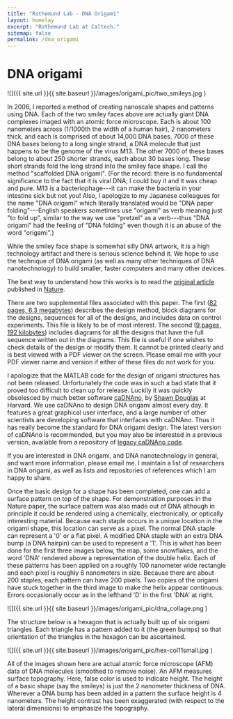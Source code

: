 ```yaml
---
title: "Rothemund Lab - DNA Origami"
layout: homelay
excerpt: "Rothemund Lab at Caltech."
sitemap: false
permalink: /dna_origami
---
```

# DNA origami
![]({{ site.url }}{{ site.baseurl }}/images/origami_pic/two_smileys.jpg )

In 2006, I reported a method of creating nanoscale shapes and patterns using DNA. Each of the two smiley faces above are actually giant DNA complexes imaged with an atomic force microscope. Each is about 100 nanometers across (1/1000th the width of a human hair), 2 nanometers thick, and each is comprised of about 14,000 DNA bases. 7000 of these DNA bases belong to a long single strand, a DNA molecule that just happens to be the genome of the virus M13. The other 7000 of these bases belong to about 250 shorter strands, each about 30 bases long. These short strands fold the long strand into the smiley face shape. I call the method "scaffolded DNA origami". (For the record: there is no fundamental significance to the fact that it is viral DNA; I could buy it and it was cheap and pure. M13 is a bacteriophage---it can make the bacteria in your intestine sick but not you! Also, I apologize to my Japanese colleagues for the name "DNA origami" which literally translated would be "DNA paper folding"---English speakers sometimes use "origami" as verb meaning just "to fold up", similar to the way we use "pretzel" as a verb---thus "DNA origami" had the feeling of "DNA folding" even though it is an abuse of the word "origami".) 

While the smiley face shape is somewhat silly DNA artwork, it is a high technology artifact and there is serious science behind it. We hope to use the technique of DNA origami (as well as many other techniques of DNA nanotechnology) to build smaller, faster computers and many other devices. 

The best way to understand how this works is to read the [original article](downloads/folding_dna.pdf) published in [Nature](http://www.nature.com/).

There are two supplemental files associated with this paper. The first ([82 pages, 6.3 megabytes](downloads/folding_dna_supp1.pdf)) describes the design method, block diagrams for the designs, sequences for all of the designs, and includes data on control experiments. This file is likely to be of most interest. The second ([9 pages, 192 kilobytes](downloads/folding_dna_supp2.pdf)) includes diagrams for all the designs that have the full sequence written out in the diagrams. This file is useful if one wishes to check details of the design or modify them. It cannot be printed clearly and is best viewed with a PDF viewer on the screen. Please email me with your PDF viewer name and version if either of these files do not work for you.

I apologize that the MATLAB code for the design of origami structures has not been released. Unfortunately the code was in such a bad state that it proved too difficult to clean up for release. Luckily it was quickly obsolesced by much better software [caDNAno](http://cadnano.org), by [Shawn Douglas](http://www.shawndouglas.com/me.html) at Harvard. We use caDNAno to design DNA origami almost every day. It features a great graphical user interface, and a large number of other scientists are developing software that interfaces with caDNAno. Thus it has really become the standard for DNA origami design. The latest version of caDNAno is recommended, but you may also be interested in a previous version, available from a repository of [legacy caDNAno code](http://cadnano.org/legacy).

If you are interested in DNA origami, and DNA nanotechnology in general, and want more information, please email me. I maintain a list of researchers in DNA origami, as well as lists and repositories of references which I am happy to share. 

Once the basic design for a shape has been completed, one can add a surface pattern on top of the shape. For demonstration purposes in the Nature paper, the surface pattern was also made out of DNA although in principle it could be rendered using a chemically, electronically, or optically interesting material. Because each staple occurs in a unique location in the origami shape, this location can serve as a pixel. The normal DNA staple can represent a '0' or a flat pixel. A modified DNA staple with an extra DNA bump (a DNA hairpin) can be used to represent a '1'. This is what has been done for the first three images below, the map, some snowflakes, and the word 'DNA' rendered above a representation of the double helix. Each of these patterns has been applied on a roughly 100 nanometer wide rectangle and each pixel is roughly 6 nanometers in size. Because there are about 200 staples, each pattern can have 200 pixels. Two copies of the origami have stuck together in the third image to make the helix appear continuous. Errors occasionally occur as in the lefthand 'D' in the first 'DNA' at right. 

![]({{ site.url }}{{ site.baseurl }}/images/origami_pic/dna_collage.png )   

The structure below is a hexagon that is actually built up of six origami triangles. Each triangle has a pattern added to it (the green bumps) so that orientation of the triangles in the hexagon can be ascertained. 

![]({{ site.url }}{{ site.baseurl }}/images/origami_pic/hex-col11small.jpg )  

All of the images shown here are actual atomic force microscope (AFM) data of DNA molecules (smoothed to remove noise). An AFM measures surface topography. Here, false color is used to indicate height. The height of a basic shape (say the smileys) is just the 2 nanometer thickness of DNA. Wherever a DNA bump has been added in a pattern the surface height is 4 nanometers. The height contrast has been exaggerated (with respect to the lateral dimensions) to emphasize the topography. 
